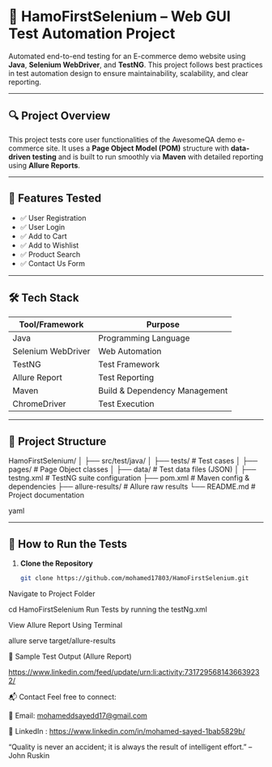 # 🧪 HamoFirstSelenium – Web GUI Test Automation Project

Automated end-to-end testing for an E-commerce demo website using **Java**, **Selenium WebDriver**, and **TestNG**. This project follows best practices in test automation design to ensure maintainability, scalability, and clear reporting.

---

## 🔍 Project Overview

This project tests core user functionalities of the AwesomeQA demo e-commerce site. It uses a **Page Object Model (POM)** structure with **data-driven testing** and is built to run smoothly via **Maven** with detailed reporting using **Allure Reports**.

---

## 🚀 Features Tested

- ✅ User Registration  
- ✅ User Login  
- ✅ Add to Cart  
- ✅ Add to Wishlist  
- ✅ Product Search  
- ✅ Contact Us Form

---

## 🛠️ Tech Stack

| Tool/Framework       | Purpose                        |
|----------------------|--------------------------------|
| Java                 | Programming Language           |
| Selenium WebDriver   | Web Automation                 |
| TestNG               | Test Framework                 |
| Allure Report        | Test Reporting                 |
| Maven                | Build & Dependency Management  |
| ChromeDriver         | Test Execution                 |

---

## 🧩 Project Structure

HamoFirstSelenium/ │ ├── src/test/java/ │ ├── tests/ # Test cases │ ├── pages/ # Page Object classes │ ├── data/ # Test data files (JSON) │ ├── testng.xml # TestNG suite configuration ├── pom.xml # Maven config & dependencies ├── allure-results/ # Allure raw results └── README.md # Project documentation

yaml

---

## 🧪 How to Run the Tests

1. **Clone the Repository**
   ```bash
   git clone https://github.com/mohamed17803/HamoFirstSelenium.git
Navigate to Project Folder


cd HamoFirstSelenium
Run Tests by running the testNg.xml 


View Allure Report Using Terminal

allure serve target/allure-results


📸 Sample Test Output (Allure Report)



https://www.linkedin.com/feed/update/urn:li:activity:7317295681436639232/




📬 Contact
Feel free to connect:

📧 Email: mohameddsayedd17@gmail.com

🔗 LinkedIn : https://www.linkedin.com/in/mohamed-sayed-1bab5829b/

“Quality is never an accident; it is always the result of intelligent effort.” – John Ruskin

</details>
